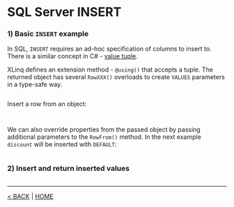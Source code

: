 # SQL Server INSERT

### 1) Basic `INSERT` example

In SQL, `INSERT` requires an ad-hoc specification of columns to insert to. There is a similar concept in C# - [value tuple](https://docs.microsoft.com/en-us/dotnet/csharp/tuples).

XLinq defines an extension method - `@using()` that accepts a tuple. The returned object has several `RowXXX()` overloads to create `VALUES` parameters in a type-safe way.

```cs --project ../../SqlServerTutorial/SqlServerTutorial.csproj --source-file ../../SqlServerTutorial/Basic/Insert.cs --region T1
```

Insert a row from an object:

```cs --project ../../SqlServerTutorial/SqlServerTutorial.csproj --source-file ../../SqlServerTutorial/Basic/Insert.cs --region newPromo --editable false
```

```cs --project ../../SqlServerTutorial/SqlServerTutorial.csproj --source-file ../../SqlServerTutorial/Basic/Insert.cs --region T1_1
```

We can also override properties from the passed object by passing additional parameters to the `RowFrom()` method. In the next example `discount` will be inserted with `DEFAULT`:

```cs --project ../../SqlServerTutorial/SqlServerTutorial.csproj --source-file ../../SqlServerTutorial/Basic/Insert.cs --region T1_2
```

### 2) Insert and return inserted values

```cs --project ../../SqlServerTutorial/SqlServerTutorial.csproj --source-file ../../SqlServerTutorial/Basic/Insert.cs --region T2
```

---

[< BACK](Basic.md) | [HOME](/)
